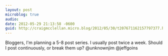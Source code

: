 ```yaml
---
layout: post
microblog: true
audio: 
date: 2012-05-29 21:13:58 -0600
guid: http://craigmcclellan.micro.blog/2012/05/30/t207671162157797377.html
---
```

Bloggers, I'm planning a 5-8 post series. I usually post twice a week. Should I post continuously, or break them up? @unknownjim @jeffgoins
